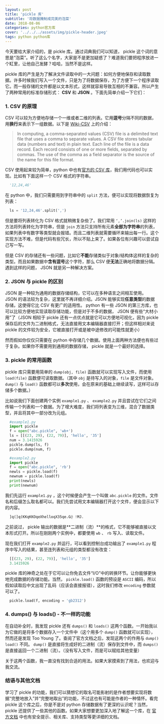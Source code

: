 ```yaml
---
layout: post
title: 'pickle 库'
subtitle: '将数据腌制成完美的泡菜'
date: 2018-08-06
categories: python官方库
cover: '../../../assets/img/pickle-header.jpeg'
tags: python python库
---
```


今天要给大家介绍的，是 pickle 库。通过词典我们可以知道， pickle 这个词的意思是“泡菜”。听了这么个名字，大家是不是更加疑惑了？难道我们要把程序放进一个缸里，让他自己发酵？哈哈，当然不是这样。

pickle 库的产生是为了解决文件读取中的一大问题：如何方便地保存和读取数据。许多时候我们写入一个文件，只是为了将数据保存，为了方便下一个程序读取它。而一般存储的文件都是以文本形式，这样就容易导致互相的不兼容。所以产生了两种常用的标准存储形式： **CSV** 和 **JSON** 。下面先简单介绍一下它们：

### 1. CSV 的原理

CSV 可以较为方便地存储一个一维或者二维的列表。它用**逗号**分隔不同的数据，用**换行**来表示下一组数据。以下是 [Wiki-CSV](https://en.wikipedia.org/wiki/Comma-separated_values) 上的介绍：

>In computing, a comma-separated values (CSV) file is a delimited text file that uses a comma to separate values. A CSV file stores tabular data (numbers and text) in plain text. Each line of the file is a data record. Each record consists of one or more fields, separated by commas. The use of the comma as a field separator is the source of the name for this file format.

CSV 使用起来较为简单，python 中也有[官方的 CSV 库](https://docs.python.org/3/library/csv.html)，我们用代码也可以实现。比如有下面这样一个 CSV 格式的字符串。 

```python
  '12,24,46'
```

在 python 中，我们只需要用到字符串中的 `split` 方法，便可以实现将数据恢复为列表：

```python
  ls = '12,24,46'.split(',')
```

但是要将列表转化为 CSV 格式就稍微复杂些了。我们常用 `‘,’.join(ls)` 这样的方法将列表转化为字符串，但是 `join` 方法只支持所有元素**全部为字符串**的列表，如果列表中有数字等类型就会报错。而且二维列表就需要循环来输出每一行。这个实现方法不难，但是代码有些冗长，所以不贴上来了。如果各位有兴趣可以尝试自己写一写。

但是 CSV 的存储还有一些问题，比如它**不能**存储类似于对象/结构体这样的复杂的类型。而且如果数据中**含有逗号**这个字符，那么 CSV 便**无法**正确地将数据分隔。遇到这样的问题， JSON 就是另一种解决方案。

### 2. JSON 与 pickle 的区别

JSON 是一种较为通用的数据存储结构，它可以在多种语言之间相互使用。 JSON 的语法较为复杂，这里就不再详细介绍。JSON 能够实现**任意类型**的数据存储，这使得它比 CSV 有更广的适用性。 python 有一些 JSON 的第三方库，也可以比较方便地实现读取存储功能，但是对于不多的数据， JSON 便有些“大材小用”了（JSON 相较于 pickle 还有一点优点就是它可以方便地可视化，因为 pickle 保存后的文件为二进制格式，无法直接用文本编辑器直接打开；但这样相对来说 pickle 的文件较为安全，它被直接打开或是被中途修改的可能性就更小）

然而假如你仅仅只需要在 python 中存储几个数据。使用上面两种方法便也有些过于复杂。如果你不需要用到通用的数据存储， pickle 就是一个最好的选择。

### 3. pickle 的常用函数

pickle 库只需要用简单的 `dump(obj, file)` 函数就可以实现写入文件，而使用 `load(file)` 函数便可读取数据。（其中 `obj` 是待写入的对象，`file` 是文件对象。 `dump()` 与 `load()` 函数都可以**多次**使用，会在原来的基础上继续读写，这样可以存储多个数据。）

比如说我们下面创建两个实例 `example1.py` 、 `example2.py` 并且尝试在它们之间传输一个列表和一个数据。为了增大难度，我们将列表变为三维，混合了数据类型，并且将其中一部分改为元组。

```python
  #example1.py
  import pickle
  f = open("abc.pickle", 'wb+')
  ls = [[(23, 29), (22, 79)], 'hello', '35']
  num = 3.1415926
  pickle.dump(ls, f)
  pickle.dump(num, f)
```
 
```python
  #example2.py
  import pickle
  f = open("abc.pickle", 'rb')
  newls = pickle.load(f)
  newnum = pickle.load(f)
  print(newls)
  print(newnum)
```

我们先运行 `example1.py` ，这个时候便会产生一个叫做 `abc.pickle` 的文件。文件名和后缀怎么取名都可以。我们先尝试用文本编辑器打开这个文件，便会显示以下的内容。

```python
  ]q(]q(KKqKKOqeXhelloqX35qe.G@	!MJ.
```

之前说过， pickle 输出的数据是**二进制（流）**的格式，它不能够被直接以文本形式打开。所以在刚刚两个实例中，都要使用 `wb` 、 `rb` 写入、读取文件。

现在我们打开 `example2.py` 并运行，可以看到控制台成功输出了 `example1.py` 程序中写入的结果，甚至连列表和元组的类型都没有改变：

```python
  [[(23, 29), (22, 79)], 'hello', '35']
  3.1415926
```

pickle 库的神奇之处在于它可以让你免去文件“I/O”中的转换环节。让你能够更快地完成数据的存储功能。当然， `pickle.load()` 函数的预设是 `ASCII` 编码，所以假如读取后中文出现了乱码（应该会直接报错），这时我们修改 `encoding` 参数就可以了。

```python
  pickle.load(f, encoding = 'gb2312')
```

### 4. dumps() 与 loads() - 不一样的功能

在自动补全时，我发现 pickle 还有 `dumps()` 和 `loads()` 这两个函数。一开始我以为它做的是将多个数据存入一个文件中（这个用多个 `dump()` 函数就可以实现），然而还是发现 Too Young 了。查阅了官方文档之后，发现这两个的作用与 `dump()` `load()` 不同。 `dump()` 是直接将生成好的二进制（流）保存到文件中，而 `dumps()` 是直接返回一个二进制（流）。（没有写入文件，而是可以赋给其他变量）

关于这两个函数，我一直没有找到合适的用法。如果大家摸索到了用法，也欢迎与我交流。

### 结语与其他文档

学习了 pickle 的功能，我们可以猜想它的取名可能影射的是作者想要实现将数据“完整地放入”并“完整地取出”的功能，不过这也有可能是作者的一种情怀。看完 pickle 这个库之后，你是不是对 python 存储数据有了更深的认识呢？当然， pickle 还提供了一些其他的函数。如果大家想要更加深入地了解这一个库，在 [官方文档](https://docs.python.org/3.7/library/pickle.html) 中也有安全提示、相关库、支持类型等更详细的文档。
